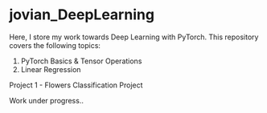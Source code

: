# jovian_DeepLearning

Here, I store my work towards Deep Learning with PyTorch.
This repository covers the following topics:

1. PyTorch Basics & Tensor Operations
2. Linear Regression

Project 1 - Flowers Classification Project 

Work under progress..
